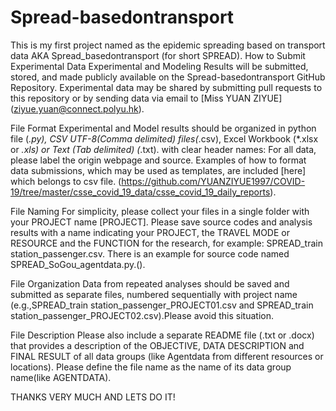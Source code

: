 # Spread-basedontransport
This is my first project named as the epidemic spreading based on transport data AKA Spread_basedontransport (for short SPREAD).
How to Submit Experimental Data 
Experimental and Modeling Results will be submitted, stored, and made publicly available on the Spread-basedontransport GitHub Repository. Experimental data may be shared by submitting pull requests to this repository or by sending data via email to [Miss YUAN ZIYUE] (ziyue.yuan@connect.polyu.hk). 

File Format 
Experimental and Model results should be organized in  python file (*.py), CSV UTF-8(Comma delimited) files(*.csv), Excel Workbook (*.xlsx or *.xls) or Text (Tab delimited) (*.txt). with clear header names: For all data, please label the origin webpage and source. Examples of how to format data submissions, which may be used as templates, are included [here] which belongs to csv file. (https://github.com/YUANZIYUE1997/COVID-19/tree/master/csse_covid_19_data/csse_covid_19_daily_reports). 

File Naming 
For simplicity, please collect your files in a single folder with your PROJECT name [PROJECT]. Please save source codes and analysis results with a name indicating your PROJECT, the TRAVEL MODE or RESOURCE and the FUNCTION for the research, for example: SPREAD_train station_passenger.csv. There is an example for source code named SPREAD_SoGou_agentdata.py.().

File Organization 
Data from repeated analyses should be saved and submitted as separate files, numbered sequentially with project name (e.g.,SPREAD_train station_passenger_PROJECT01.csv and SPREAD_train station_passenger_PROJECT02.csv).Please avoid this situation. 

File Description 
Please also include a separate README file (.txt or .docx) that provides a description of the OBJECTIVE, DATA DESCRIPTION and FINAL RESULT of all data groups (like Agentdata from different resources or locations). Please define the file name as the name of its data group name(like AGENTDATA).

THANKS VERY MUCH AND LETS DO IT!
